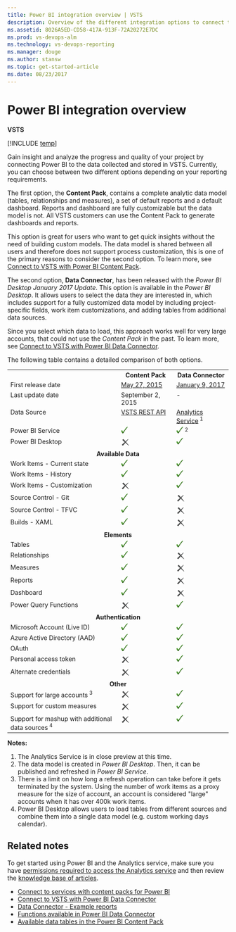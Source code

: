 ```yaml
---
title: Power BI integration overview | VSTS
description: Overview of the different integration options to connect to Power BI and VSTS.
ms.assetid: 8026A5ED-CD58-417A-913F-72A20272E7DC
ms.prod: vs-devops-alm
ms.technology: vs-devops-reporting
ms.manager: douge
ms.author: stansw
ms.topic: get-started-article 
ms.date: 08/23/2017
---
```


# Power BI integration overview

<b>VSTS</b>

[!INCLUDE [temp](../_shared/analytics-preview.md)]

Gain insight and analyze the progress and quality of your project by connecting Power BI to the data collected and stored in VSTS.
Currently, you can choose between two different options depending on your reporting requirements.

The first option, the **Content Pack**, contains a complete analytic data model (tables, relationships and measures), a set of default reports and a default dashboard. Reports and dashboard are fully customizable but the data model is not. All VSTS customers can use the Content Pack to generate dashboards and reports. 

This option is great for users who want to get quick insights without the need of building custom models. The data model is shared between all users and therefore does not support process customization, this is one of the primary reasons to consider the second option. To learn more, see [Connect to VSTS with Power BI Content Pack](connect-vso-pbi-vs.md). 


The second option, **Data Connector**, has been released with the *Power BI Desktop January 2017 Update*. 
This option is available in the *Power BI Desktop*.  It allows users to select the data they are interested in, which includes support for a fully customized data model by including project-specific fields, work item customizations, and adding tables from additional data sources.

Since you select which data to load, this approach works well for very large accounts, that could not use the *Content Pack* in the past. To learn more, see [Connect to VSTS with Power BI Data Connector](data-connector-connect.md). 

The following table contains a detailed comparison of both options.

<table>
<tbody valign="top">
    <tr>
        <th width="50%"></th>
        <th width="25%">Content Pack</th>
        <th width="25%">Data Connector</th>
    </tr>
    <tr>
        <td>First release date</td>
        <td><a href="https://powerbi.microsoft.com/en-us/documentation/powerbi-content-pack-visual-studio">May 27, 2015</a></td>
        <td><a href="https://powerbi.microsoft.com/en-us/blog/power-bi-desktop-january-feature-summary/#visualStudioTeamServices">January 9, 2017</a></td>
    </tr>
    <tr>
        <td>Last update date</td>
        <td>September 2, 2015</td>
        <td>-</td>
    </tr>
    <tr>
        <td>Data Source</td>
        <td><a href="https://www.visualstudio.com/en-us/docs/integrate/api/overview">VSTS REST API</a></td>
        <td><a href="https://www.visualstudio.com/en-us/docs/report/analytics/overview-analytics-service">Analytics Service</a><sup> 1</sup></td>
    </tr>
    <tr>
        <td>Power BI Service</td>
        <td><img alt="checked" src="_img/icons/checkmark.png"></td>
        <td><img alt="checked" src="_img/icons/checkmark.png"><sup> 2</sup></td>
    </tr>
    <tr>
        <td>Power BI Desktop</td>
        <td><img alt="unchecked" src="_img/icons/delete-icon.png"></td>
        <td><img alt="checked" src="_img/icons/checkmark.png"></td>
    </tr>
    <tr>
        <td style="text-align: center" colspan="3">
            <b>Available Data</b>
        </td>
    </tr>
    <tr>
        <td>Work Items - Current state</td>
        <td><img alt="checked" src="_img/icons/checkmark.png"></td>
        <td><img alt="checked" src="_img/icons/checkmark.png"></td>
    </tr>
    <tr>
        <td>Work Items - History</td>
        <td><img alt="checked" src="_img/icons/checkmark.png"></td>
        <td><img alt="checked" src="_img/icons/checkmark.png"></td>
    </tr>
    <tr>
        <td>Work Items - Customization</td>
        <td><img alt="unchecked" src="_img/icons/delete-icon.png"></td>
        <td><img alt="checked" src="_img/icons/checkmark.png"></td>
    </tr>
    <tr>
        <td>Source Control - Git</td>
        <td><img alt="checked" src="_img/icons/checkmark.png"></td>
        <td><img alt="unchecked" src="_img/icons/delete-icon.png"></td>
    </tr>
    <tr>
        <td>Source Control - TFVC</td>
        <td><img alt="checked" src="_img/icons/checkmark.png"></td>
        <td><img alt="unchecked" src="_img/icons/delete-icon.png"></td>
    </tr>
    <tr>
        <td>Builds - XAML</td>
        <td><img alt="checked" src="_img/icons/checkmark.png"></td>
        <td><img alt="unchecked" src="_img/icons/delete-icon.png"></td>
    </tr>
        <tr>
        <td style="text-align: center" colspan="3">
            <b>Elements</b>
        </td>
    <tr>
    <tr>
        <td>Tables</td>
        <td><img alt="checked" src="_img/icons/checkmark.png"></td>
        <td><img alt="checked" src="_img/icons/checkmark.png"></td>
    </tr>
    <tr>
        <td>Relationships</td>
        <td><img alt="checked" src="_img/icons/checkmark.png"></td>
        <td><img alt="unchecked" src="_img/icons/delete-icon.png"></td>
    </tr>
    <tr>
        <td>Measures</td>
        <td><img alt="checked" src="_img/icons/checkmark.png"></td>
        <td><img alt="unchecked" src="_img/icons/delete-icon.png"></td>
    </tr>
    <tr>
        <td>Reports</td>
        <td><img alt="checked" src="_img/icons/checkmark.png"></td>
        <td><img alt="unchecked" src="_img/icons/delete-icon.png"></td>
    </tr>
    <tr>
        <td>Dashboard</td>
        <td><img alt="checked" src="_img/icons/checkmark.png"></td>
        <td><img alt="unchecked" src="_img/icons/delete-icon.png"></td>
    </tr>
    <tr>
        <td>Power Query Functions</td>
        <td><img alt="unchecked" src="_img/icons/delete-icon.png"></td>
        <td><img alt="checked" src="_img/icons/checkmark.png"></td>
    </tr>
    <tr>
        <td style="text-align: center" colspan="3">
            <b>Authentication</b>
        </td>
    <tr>
    <tr>
        <td>Microsoft Account (Live ID)</td>
        <td><img alt="checked" src="_img/icons/checkmark.png"></td>
        <td><img alt="checked" src="_img/icons/checkmark.png"></td>
    </tr>
    <tr>
        <td>Azure Active Directory (AAD)</td>
        <td><img alt="checked" src="_img/icons/checkmark.png"></td>
        <td><img alt="checked" src="_img/icons/checkmark.png"></td>
    </tr>
    <tr>
        <td>OAuth</td>
        <td><img alt="checked" src="_img/icons/checkmark.png"></td>
        <td><img alt="checked" src="_img/icons/checkmark.png"></td>
    </tr>
    <tr>
        <td>Personal access token</td>
        <td><img alt="unchecked" src="_img/icons/delete-icon.png"></td>
        <td><img alt="checked" src="_img/icons/checkmark.png"></td>
    </tr>
    <tr>
        <td>Alternate credentials</td>
        <td><img alt="unchecked" src="_img/icons/delete-icon.png"></td>
        <td><img alt="checked" src="_img/icons/checkmark.png"></td>
    </tr>
    <tr>
        <td style="text-align: center" colspan="3">
            <b>Other</b>
        </td>
    <tr>
    <tr>
        <td>Support for large accounts<sup> 3</sup></td>
        <td><img alt="unchecked" src="_img/icons/delete-icon.png"></td>
        <td><img alt="checked" src="_img/icons/checkmark.png"></td>
    </tr>
    <tr>
        <td>Support for custom measures</td>
        <td><img alt="unchecked" src="_img/icons/delete-icon.png"></td>
        <td><img alt="checked" src="_img/icons/checkmark.png"></td>
    </tr>
    <tr>
        <td>Support for mashup with additional data sources<sup> 4</sup></td>
        <td><img alt="unchecked" src="_img/icons/delete-icon.png"></td>
        <td><img alt="checked" src="_img/icons/checkmark.png"></td>
    </tr>
</tbody>
</table>

**Notes:**  
1. The Analytics Service is in close preview at this time.
2. The data model is created in *Power BI Desktop*. Then, it can be published and refreshed in *Power BI Service*.
3. There is a limit on how long a refresh operation can take before it gets terminated by the system.
Using the number of work items as a proxy measure for the size of account, an account is considered "large" accounts when it has over 400k work items.
4. Power BI Desktop allows users to load tables from different sources and combine them into a single data model (e.g. custom working days calendar).



## Related notes

To get started using Power BI and the Analytics service, make sure you have [permissions required to access the Analytics service](../analytics/analytics-security.md) and then review the [knowledge base of articles](https://support.powerbi.com/).

- [Connect to services with content packs for Power BI](https://powerbi.microsoft.com/documentation/powerbi-content-packs-services/)
- [Connect to VSTS with Power BI Data Connector](./data-connector-connect.md)
- [Data Connector - Example reports](./data-connector-examples.md)
- [Functions available in Power BI Data Connector](data-connector-functions.md)  
- [Available data tables in the Power BI Content Pack](data-connector-available-data.md) 
